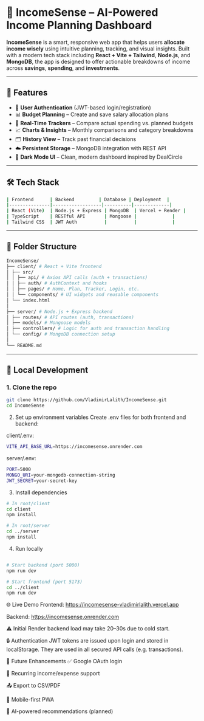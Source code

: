 # 💸 IncomeSense – AI-Powered Income Planning Dashboard

**IncomeSense** is a smart, responsive web app that helps users **allocate income wisely** using intuitive planning, tracking, and visual insights. Built with a modern tech stack including **React + Vite + Tailwind**, **Node.js**, and **MongoDB**, the app is designed to offer actionable breakdowns of income across **savings**, **spending**, and **investments**.


---

## 🚀 Features

- 🔐 **User Authentication** (JWT-based login/registration)
- 📊 **Budget Planning** – Create and save salary allocation plans
- 🧮 **Real-Time Trackers** – Compare actual spending vs. planned budgets
- 📈 **Charts & Insights** – Monthly comparisons and category breakdowns
- 🗂️ **History View** – Track past financial decisions
- ☁️ **Persistent Storage** – MongoDB integration with REST API
- 🌙 **Dark Mode UI** – Clean, modern dashboard inspired by DealCircle

---

## 🛠 Tech Stack
```bash
| Frontend      | Backend         | Database | Deployment  |
|---------------|------------------|----------|-------------|
| React (Vite)  | Node.js + Express | MongoDB  | Vercel + Render |
| TypeScript    | RESTful API       | Mongoose |             |
| Tailwind CSS  | JWT Auth          |          |             |
```
---

## 📁 Folder Structure
``` bash
IncomeSense/
├── client/ # React + Vite frontend
│ ├── src/
│ │ ├── api/ # Axios API calls (auth + transactions)
│ │ ├── auth/ # AuthContext and hooks
│ │ ├── pages/ # Home, Plan, Tracker, Login, etc.
│ │ └── components/ # UI widgets and reusable components
│ └── index.html
│
├── server/ # Node.js + Express backend
│ ├── routes/ # API routes (auth, transactions)
│ ├── models/ # Mongoose models
│ ├── controllers/ # Logic for auth and transaction handling
│ └── config/ # MongoDB connection setup
│
└── README.md
```

---

## 🔧 Local Development

### 1. Clone the repo

```bash
git clone https://github.com/VladimirLalith/IncomeSense.git
cd IncomeSense
```

2. Set up environment variables
Create .env files for both frontend and backend:

client/.env:
```bash
VITE_API_BASE_URL=https://incomesense.onrender.com
```
server/.env:
```bash
PORT=5000
MONGO_URI=your-mongodb-connection-string
JWT_SECRET=your-secret-key
```
3. Install dependencies
```bash
# In root/client
cd client
npm install

# In root/server
cd ../server
npm install
```
4. Run locally
```bash

# Start backend (port 5000)
npm run dev

# Start frontend (port 5173)
cd ../client
npm run dev
```
🌐 Live Demo
Frontend: https://incomesense-vladimirlalith.vercel.app

Backend: https://incomesense.onrender.com

⚠️ Initial Render backend load may take 20–30s due to cold start.

🔒 Authentication
JWT tokens are issued upon login and stored in localStorage. They are used in all secured API calls (e.g. transactions).

📌 Future Enhancements
✅ Google OAuth login

📅 Recurring income/expense support

📤 Export to CSV/PDF

📱 Mobile-first PWA

🧠 AI-powered recommendations (planned)
